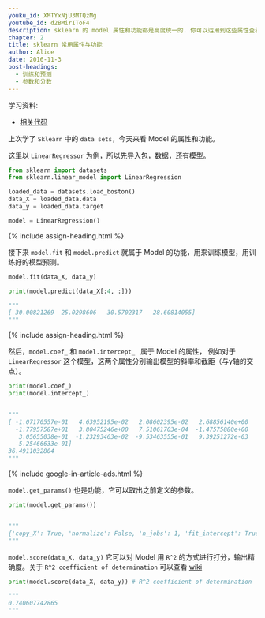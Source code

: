 ```yaml
---
youku_id: XMTYxNjU3MTQzMg
youtube_id: d2BMirIToF4
description: sklearn 的 model 属性和功能都是高度统一的. 你可以运用到这些属性查看 model 的参数和值等等.
chapter: 2
title: sklearn 常用属性与功能
author: Alice
date: 2016-11-3
post-headings:
  - 训练和预测
  - 参数和分数
---
```



学习资料:
  * [相关代码](https://github.com/MorvanZhou/tutorials/blob/master/sklearnTUT/sk6_model_attribute_method.py)
  
  
上次学了  `Sklearn` 中的 `data sets`，今天来看 Model 的属性和功能。

这里以 `LinearRegressor` 为例，所以先导入包，数据，还有模型。

```python
from sklearn import datasets
from sklearn.linear_model import LinearRegression

loaded_data = datasets.load_boston()
data_X = loaded_data.data
data_y = loaded_data.target

model = LinearRegression()
```


{% include assign-heading.html %}


接下来 `model.fit` 和 `model.predict` 就属于 Model 的功能，用来训练模型，用训练好的模型预测。

```python
model.fit(data_X, data_y)

print(model.predict(data_X[:4, :]))

"""
[ 30.00821269  25.0298606   30.5702317   28.60814055]
"""
```

{% include assign-heading.html %}

然后，`model.coef_` 和 `model.intercept_ ` 属于 Model 的属性，
例如对于 `LinearRegressor` 这个模型，这两个属性分别输出模型的斜率和截距（与y轴的交点）。

```python
print(model.coef_)
print(model.intercept_)


"""
[ -1.07170557e-01   4.63952195e-02   2.08602395e-02   2.68856140e+00
  -1.77957587e+01   3.80475246e+00   7.51061703e-04  -1.47575880e+00
   3.05655038e-01  -1.23293463e-02  -9.53463555e-01   9.39251272e-03
  -5.25466633e-01]
36.4911032804
"""
```

{% include google-in-article-ads.html %}

`model.get_params()` 也是功能，它可以取出之前定义的参数。

```python
print(model.get_params())


"""
{'copy_X': True, 'normalize': False, 'n_jobs': 1, 'fit_intercept': True}
"""
```

`model.score(data_X, data_y)` 它可以对 Model 用 `R^2` 的方式进行打分，输出精确度。关于 `R^2 coefficient of determination` 可以查看 [wiki](https://en.wikipedia.org/wiki/Coefficient_of_determination)

```python
print(model.score(data_X, data_y)) # R^2 coefficient of determination

"""
0.740607742865
"""
```

